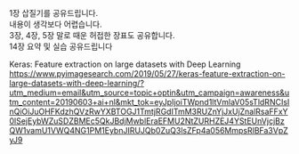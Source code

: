 1장 삽질기를 공유드립니다.  
내용이 생각보다 어렵습니다.  
3장, 4장, 5장 말로 때운 허접한 장표도 공유합니다.  
14장 요약 및 실습 공유드립니다
  
Keras: Feature extraction on large datasets with Deep Learning    
    https://www.pyimagesearch.com/2019/05/27/keras-feature-extraction-on-large-datasets-with-deep-learning/?utm_medium=email&utm_source=topic+optin&utm_campaign=awareness&utm_content=20190603+ai+nl&mkt_tok=eyJpIjoiTWpnd1ltVmlaV05sTldRNCIsInQiOiJuOHFKdzhQVzRwYXBTOGJ1TmtjRGdITmM3RUZnYjJxUjZnalRsaFFxY0lSejEybWZuSDZBMEc5QkJBdjMwblEraEFMU2NtZURHZEJ4YStEUnVjcjBzQW1vamU1VWQ4NG1PM1EybnJIRUJQb0ZuQ3lsZFp4a056MmpsRlBFa3VpZyJ9
